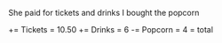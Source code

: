 She paid for tickets and drinks
I bought the popcorn


+= Tickets = 10.50
+= Drinks = 6
-= Popcorn = 4
= total
